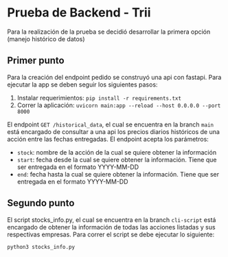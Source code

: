 # Prueba de Backend - Trii

Para la realización de la prueba se decidió desarrollar la primera opción (manejo histórico de datos)

## Primer punto

Para la creación del endpoint pedido se construyó una api con fastapi. Para ejecutar la app se deben seguir los siguientes pasos:

1. Instalar requerimientos: ```pip install -r requirements.txt```
2. Correr la aplicación: ```uvicorn main:app --reload --host 0.0.0.0 --port 8000```

El endpoint  ```GET /historical_data```, el cual se encuentra en la branch ```main``` está encargado de consultar a una api los precios diarios históricos de una acción entre las fechas entregadas. El endpoint acepta los parámetros:

* ```stock```: nombre de la acción de la cual se quiere obtener la información
* ```start```: fecha desde la cual se quiere obtener la información. Tiene que ser entregada en el formato YYYY-MM-DD
* ```end```: fecha hasta la cual se quiere obtener la información. Tiene que ser entregada en el formato YYYY-MM-DD

## Segundo punto

El script stocks_info.py, el cual se encuentra en la branch ```cli-script``` está encargado de obtener la información de todas las acciones listadas y sus respectivas empresas. Para correr el script se debe ejecutar lo siguiente:

```python3 stocks_info.py```